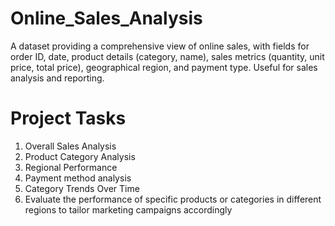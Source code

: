 # Online_Sales_Analysis
A dataset providing a comprehensive view of online sales, with fields for order ID, date, product details (category, name), sales metrics (quantity, unit price, total price), geographical region, and payment type. Useful for sales analysis and reporting.
# Project Tasks
1. Overall Sales Analysis
2. Product Category Analysis
3. Regional Performance
4. Payment method analysis
5. Category Trends Over Time
6. Evaluate the performance of specific products or categories in different regions to tailor marketing campaigns accordingly
